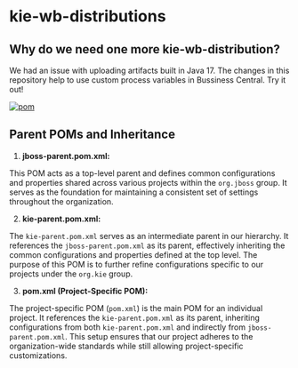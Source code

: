 # kie-wb-distributions

## Why do we need one more kie-wb-distribution?

We had an issue with uploading artifacts built in Java 17. The changes in this repository help to use custom process variables in Bussiness Central. Try it out!

<a href="https://ibb.co/SJ5vFYz"><img src="https://i.ibb.co/d7jK8CR/pom.png" alt="pom" border="0"></a>

## Parent POMs and Inheritance

1. <b>jboss-parent.pom.xml:</b>

This POM acts as a top-level parent and defines common configurations and properties shared across various projects within the `org.jboss` group.
It serves as the foundation for maintaining a consistent set of settings throughout the organization.

2. <b>kie-parent.pom.xml:</b>

The `kie-parent.pom.xml` serves as an intermediate parent in our hierarchy.
It references the `jboss-parent.pom.xml` as its parent, effectively inheriting the common configurations and properties defined at the top level.
The purpose of this POM is to further refine configurations specific to our projects under the `org.kie` group.

3. <b>pom.xml (Project-Specific POM):</b>

The project-specific POM (`pom.xml`) is the main POM for an individual project.
It references the `kie-parent.pom.xml` as its parent, inheriting configurations from both `kie-parent.pom.xml` and indirectly from `jboss-parent.pom.xml`.
This setup ensures that our project adheres to the organization-wide standards while still allowing project-specific customizations.
